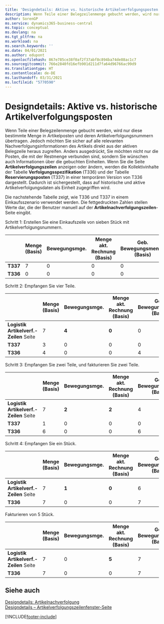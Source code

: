```yaml
---
title: 'Designdetails: Aktive vs. historische Artikelverfolgungsposten | Microsoft Docs'
description: Wenn Teile einer Belegzeilenmenge gebucht werden, wird nur diese bestimmte Menge in Artikelposten und deren Artikelverfolgungsnummern übertragen. Jedoch möchten Sie sicher auf alle relevanten Nachverfolgungsinformationen des Artikels direkt aus der aktiven Belegzeile heraus zugreifen. Anders ausgedrückt, Sie möchten nicht nur die Posten, die mit der Restmenge verbunden sind, sondern Sie wünschen auch Informationen über die gebuchten Einheiten. Wenn Sie die Seite **Artikelverfolgungszeilen** anzeigen oder ändern, werden die Kollektivinhalte der Tabelle **Verfolgungsspezifikation** (T336) und der Tabelle **Reservierungsposten** (T337) in einer temporären Version von T336 dargestellt. Dadurch ist sichergestellt, dass auf historische und aktive Artikelverfolgungsdaten als Einheit zugegriffen wird.
author: SorenGP
ms.service: dynamics365-business-central
ms.topic: conceptual
ms.devlang: na
ms.tgt_pltfrm: na
ms.workload: na
ms.search.keywords: ''
ms.date: 04/01/2021
ms.author: edupont
ms.openlocfilehash: 867e785ce38f0af2f37abf8c894ba74de88ac1c7
ms.sourcegitcommit: 766e2840fd16efb901d211d7fa64d96766ac99d9
ms.translationtype: HT
ms.contentlocale: de-DE
ms.lasthandoff: 03/31/2021
ms.locfileid: "5770590"
---
```

# <a name="design-details-active-versus-historic-item-tracking-entries"></a>Designdetails: Aktive vs. historische Artikelverfolgungsposten
Wenn Teile einer Belegzeilenmenge gebucht werden, wird nur diese bestimmte Menge in Artikelposten und deren Artikelverfolgungsnummern übertragen. Jedoch möchten Sie sicher auf alle relevanten Nachverfolgungsinformationen des Artikels direkt aus der aktiven Belegzeile heraus zugreifen. Anders ausgedrückt, Sie möchten nicht nur die Posten, die mit der Restmenge verbunden sind, sondern Sie wünschen auch Informationen über die gebuchten Einheiten. Wenn Sie die Seite **Artikelverfolgungszeilen** anzeigen oder ändern, werden die Kollektivinhalte der Tabelle **Verfolgungsspezifikation** (T336) und der Tabelle **Reservierungsposten** (T337) in einer temporären Version von T336 dargestellt. Dadurch ist sichergestellt, dass auf historische und aktive Artikelverfolgungsdaten als Einheit zugegriffen wird.  

 Die nachstehende Tabelle zeigt, wie T336 und T337 in einem Einkaufsszenario verwendet werden. Die fettgedruckten Zahlen stellen Werte dar, die der Benutzer manuell auf der **Artikelnachverfolgungszeilen**-Seite eingibt.  

 Schritt 1: Erstellen Sie eine Einkaufszeile von sieben Stück mit Artikelverfolgungsnummern.  

||**Menge (Basis)**|**Bewegungsmge.**|**Menge akt. Rechnung (Basis)**|**Geb. Bewegungsmenge (Basis)**|**Bereits berech. Menge (Basis)**|  
|-|----------------------------------------------|--------------------------------------------|------------------------------------------------------|-------------------------------------------------------|--------------------------------------------------------|  
|**T337**|7|0|0|0|0|  
|**T336**|0|0|0|0|0|  

 Schritt 2: Empfangen Sie vier Teile.  

||**Menge (Basis)**|**Bewegungsmge.**|**Menge akt. Rechnung (Basis)**|**Geb. Bewegungsmenge (Basis)**|**Bereits berech. Menge (Basis)**|  
|-|----------------------------------------------|--------------------------------------------|------------------------------------------------------|-------------------------------------------------------|--------------------------------------------------------|  
|**Logistik Artikelverf.-Zeilen** Seite|7|**4**|**0**|0|0|  
|**T337**|3|0|0|0|0|  
|**T336**|4|0|0|4|0|  

 Schritt 3: Empfangen Sie zwei Teile, und fakturieren Sie zwei Teile.  

||**Menge (Basis)**|**Bewegungsmge.**|**Menge akt. Rechnung (Basis)**|**Geb. Bewegungsmenge (Basis)**|**Bereits berech. Menge (Basis)**|  
|-|----------------------------------------------|--------------------------------------------|------------------------------------------------------|-------------------------------------------------------|--------------------------------------------------------|  
|**Logistik Artikelverf.-Zeilen** Seite|7|**2**|**2**|4|0|  
|**T337**|1|0|0|0|0|  
|**T336**|6|0|0|6|2|  

 Schritt 4: Empfangen Sie ein Stück.  

||**Menge (Basis)**|**Bewegungsmge.**|**Menge akt. Rechnung (Basis)**|**Geb. Bewegungsmenge (Basis)**|**Bereits berech. Menge (Basis)**|  
|-|----------------------------------------------|--------------------------------------------|------------------------------------------------------|-------------------------------------------------------|--------------------------------------------------------|  
|**Logistik Artikelverf.-Zeilen** Seite|7|**1**|**0**|6|2|  
|**T336**|7|0|0|7|2|  

 Fakturieren von 5 Stück.  

||**Menge (Basis)**|**Bewegungsmge.**|**Menge akt. Rechnung (Basis)**|**Geb. Bewegungsmenge (Basis)**|**Bereits berech. Menge (Basis)**|  
|-|----------------------------------------------|--------------------------------------------|------------------------------------------------------|-------------------------------------------------------|--------------------------------------------------------|  
|**Logistik Artikelverf.-Zeilen** Seite|7|0|**5**|7|2|  
|**T336**|7|0|0|7|7|  

## <a name="see-also"></a>Siehe auch  
 [Designdetails: Artikelnachverfolgung](design-details-item-tracking.md)   
 [Designdetails – Artikelverfolgungszeilenfenster-Seite](design-details-item-tracking-lines-window.md)


[!INCLUDE[footer-include](includes/footer-banner.md)]